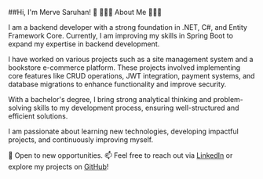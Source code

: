 ##Hi, I'm Merve Saruhan! 👋
👩🏻‍💻 About Me 👩🏻‍💻

I am a backend developer with a strong foundation in .NET, C#, and Entity Framework Core. Currently, I am improving my skills in Spring Boot to expand my expertise in backend development.

I have worked on various projects such as a site management system and a bookstore e-commerce platform. These projects involved implementing core features like CRUD operations, JWT integration, payment systems, and database migrations to enhance functionality and improve security.

With a bachelor's degree, I bring strong analytical thinking and problem-solving skills to my development process, ensuring well-structured and efficient solutions.

I am passionate about learning new technologies, developing impactful projects, and continuously improving myself.

🚀 Open to new opportunities.
📫 Feel free to reach out via [LinkedIn](https://www.linkedin.com/in/merve-saruhan-47b00117a?utm_source=share&utm_campaign=share_via&utm_content=profile&utm_medium=ios_app) or explore my projects on [GitHub](https://github.com/mervesaruhan)!

